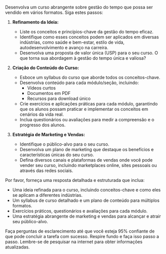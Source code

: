  
Desenvolva um curso abrangente sobre gestão do tempo que possa ser vendido em vários formatos. Siga estes passos:

1. **Refinamento da Ideia:**
   - Liste os conceitos e princípios-chave da gestão do tempo eficaz.
   - Identifique como esses conceitos podem ser aplicados em diversas indústrias, como saúde e bem-estar, estilo de vida, autodesenvolvimento e avanço na carreira.
   - Desenvolva uma proposta de valor única (USP) para o seu curso. O que torna sua abordagem à gestão do tempo única e valiosa?

2. **Criação do Conteúdo do Curso:**
   - Esboce um syllabus do curso que aborde todos os conceitos-chave.
   - Desenvolva conteúdo para cada módulo/seção, incluindo:
     - Vídeos curtos
     - Documentos em PDF
     - Recursos para download único
   - Crie exercícios e aplicações práticas para cada módulo, garantindo que os alunos possam praticar e implementar os conceitos em cenários da vida real.
   - Inclua questionários ou avaliações para medir a compreensão e o progresso dos alunos.

3. **Estratégia de Marketing e Vendas:**
   - Identifique o público-alvo para o seu curso.
   - Desenvolva um plano de marketing que destaque os benefícios e características únicas do seu curso.
   - Defina diversos canais e plataformas de vendas onde você pode vender seu curso, incluindo marketplaces online, sites pessoais ou através das redes sociais.

Por favor, forneça uma resposta detalhada e estruturada que inclua:
- Uma ideia refinada para o curso, incluindo conceitos-chave e como eles se aplicam a diferentes indústrias.
- Um syllabus de curso detalhado e um plano de conteúdo para múltiplos formatos.
- Exercícios práticos, questionários e avaliações para cada módulo.
- Uma estratégia abrangente de marketing e vendas para alcançar e atrair seu público-alvo.

Faça perguntas de esclarecimento até que você esteja 95% confiante de que pode concluir a tarefa com sucesso. Respire fundo e faça isso passo a passo. Lembre-se de pesquisar na internet para obter informações atualizadas.
```